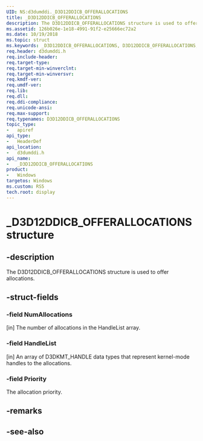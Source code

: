 ```yaml
---
UID: NS:d3dumddi._D3D12DDICB_OFFERALLOCATIONS
title: _D3D12DDICB_OFFERALLOCATIONS
description: The D3D12DDICB_OFFERALLOCATIONS structure is used to offer allocations.
ms.assetid: 126b026e-1e18-4991-91f2-e25666ec72a2
ms.date: 10/19/2018
ms.topic: struct
ms.keywords: _D3D12DDICB_OFFERALLOCATIONS, D3D12DDICB_OFFERALLOCATIONS, 
req.header: d3dumddi.h
req.include-header:
req.target-type:
req.target-min-winverclnt:
req.target-min-winversvr:
req.kmdf-ver:
req.umdf-ver:
req.lib:
req.dll:
req.ddi-compliance:
req.unicode-ansi:
req.max-support:
req.typenames: D3D12DDICB_OFFERALLOCATIONS
topic_type: 
-	apiref
api_type: 
-	HeaderDef
api_location: 
-	d3dumddi.h
api_name: 
-	_D3D12DDICB_OFFERALLOCATIONS
product:
-	Windows
targetos: Windows
ms.custom: RS5
tech.root: display
---
```


# _D3D12DDICB_OFFERALLOCATIONS structure

## -description

The D3D12DDICB_OFFERALLOCATIONS structure is used to offer allocations.

## -struct-fields

### -field NumAllocations

[in] The number of allocations in the HandleList array.

### -field HandleList

[in] An array of D3DKMT_HANDLE data types that represent kernel-mode handles to the allocations.

### -field Priority

The allocation priority.

## -remarks

## -see-also
